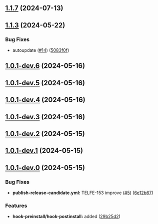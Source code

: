 ## [1.1.7](https://github.com/telicent-oss/telicent-frontend-cli/compare/v1.1.3...v1.1.7) (2024-07-13)



## [1.1.3](https://github.com/telicent-oss/telicent-frontend-cli/compare/v1.1.0...v1.1.3) (2024-05-22)


### Bug Fixes

* autoupdate ([#14](https://github.com/telicent-oss/telicent-frontend-cli/issues/14)) ([5083f0f](https://github.com/telicent-oss/telicent-frontend-cli/commit/5083f0f9ef6caee0ae48d4a7601de159a74586a6))



## [1.0.1-dev.6](https://github.com/telicent-oss/telicent-frontend-cli/compare/v1.0.1-dev.5...v1.0.1-dev.6) (2024-05-16)



## [1.0.1-dev.5](https://github.com/telicent-oss/telicent-frontend-cli/compare/v1.0.1-dev.4...v1.0.1-dev.5) (2024-05-16)



## [1.0.1-dev.4](https://github.com/telicent-oss/telicent-frontend-cli/compare/v1.0.1-dev.3...v1.0.1-dev.4) (2024-05-16)



## [1.0.1-dev.3](https://github.com/telicent-oss/telicent-frontend-cli/compare/v1.0.1-dev.2...v1.0.1-dev.3) (2024-05-16)



## [1.0.1-dev.2](https://github.com/telicent-oss/telicent-frontend-cli/compare/v1.0.1-dev.1...v1.0.1-dev.2) (2024-05-15)



## [1.0.1-dev.1](https://github.com/telicent-oss/telicent-frontend-cli/compare/v1.0.1-dev.0...v1.0.1-dev.1) (2024-05-15)



## [1.0.1-dev.0](https://github.com/telicent-oss/telicent-frontend-cli/compare/v1.0.0...v1.0.1-dev.0) (2024-05-15)


### Bug Fixes

* **publish-release-candidate.yml:** TELFE-153 improve ([#5](https://github.com/telicent-oss/telicent-frontend-cli/issues/5)) ([6e12b67](https://github.com/telicent-oss/telicent-frontend-cli/commit/6e12b6758a41f4471098467029b6590ffd1c4c56))


### Features

* **hook-preinstall/hook-postinstall:** added ([29b25d2](https://github.com/telicent-oss/telicent-frontend-cli/commit/29b25d2004735960d7cd25a6f6334e8de471152b))



